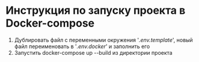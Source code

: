 # Инструкция по запуску проекта в Docker-compose

1. Дублировать файл с переменными окружения '_.env.template_', новый файл переименовать в '_.env.docker_' и 
заполнить его
2. Запустить docker-compose up --build из директории проекта